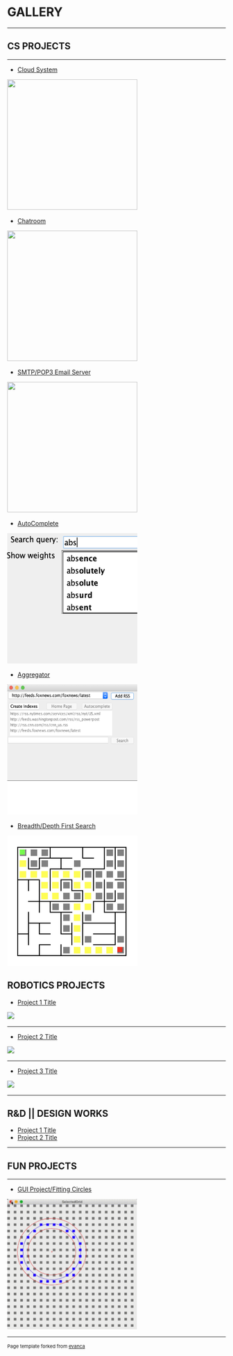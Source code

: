 # GALLERY
---

## CS PROJECTS
---
- [Cloud System](https://github.com/cchun319/DFS_BFS)
<img src="" height="300" width="300"/>

- [Chatroom](https://github.com/cchun319/DFS_BFS)
<img src="" height="300" width="300"/>

- [SMTP/POP3 Email Server](https://github.com/cchun319/DFS_BFS)
<img src="" height="300" width="300"/>

- [AutoComplete](https://github.com/cchun319/DFS_BFS)
<img src="images/au.png" height="300" width="300"/>

- [Aggregator](https://github.com/cchun319/DFS_BFS)
<img src="images/ag.png" height="300" width="300"/>

- [Breadth/Depth First Search](https://github.com/cchun319/DFS_BFS)
<img src="images/DFS_BFS.png" height="300" width="300"/>

## ROBOTICS PROJECTS

- [Project 1 Title](/sample_page)
<img src="images/dummy_thumbnail.jpg?raw=true"/>

---
- [Project 2 Title](/pdf/sample_presentation.pdf)
<img src="images/dummy_thumbnail.jpg?raw=true"/>

---
- [Project 3 Title](http://example.com/)
<img src="images/dummy_thumbnail.jpg?raw=true"/>

---

## R&D || DESIGN WORKS

- [Project 1 Title](http://example.com/)
- [Project 2 Title](http://example.com/)

---

## FUN PROJECTS
---
- [GUI Project/Fitting Circles](https://github.com/cchun319/GUI_fun)
<img src="images/fitcircle_intro.PNG" height="300" width="300"/>

---
<p style="font-size:11px">Page template forked from <a href="https://github.com/evanca/quick-portfolio">evanca</a></p>
<!-- Remove above link if you don't want to attibute -->
